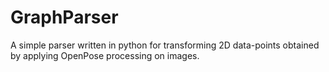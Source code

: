 # GraphParser
A simple parser written in python for transforming 2D data-points obtained by applying OpenPose processing on images.
